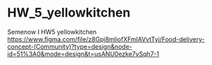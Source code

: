 # HW_5_yellowkitchen
Semenow I HW5 yellowkitchen
https://www.figma.com/file/z8Gpj8mliofXFmlAVvtTyj/Food-delivery-concept-(Community)?type=design&node-id=51%3A0&mode=design&t=usANU0ezke7vSqh7-1
